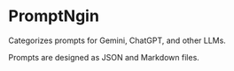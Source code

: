 # PromptNgin 

Categorizes prompts for Gemini, ChatGPT, and other LLMs.

Prompts are designed as JSON and Markdown files.

